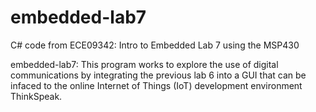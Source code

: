# embedded-lab7

C# code from ECE09342: Intro to Embedded Lab 7 using the MSP430

embedded-lab7: This program works to explore the use of digital communications by integrating the previous lab 6 into a GUI that can be infaced to the online Internet of Things (IoT) development environment ThinkSpeak.
